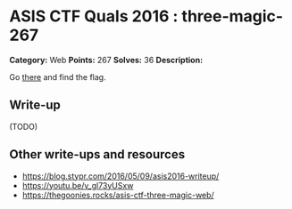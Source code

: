# ASIS CTF Quals 2016 : three-magic-267

**Category:** Web
**Points:** 267
**Solves:** 36
**Description:**

Go [there](https://3magic.asis-ctf.ir/3magic/) and find the flag.

## Write-up

(TODO)

## Other write-ups and resources

* https://blog.stypr.com/2016/05/09/asis2016-writeup/
* https://youtu.be/v_gl73yUSxw
* https://thegoonies.rocks/asis-ctf-three-magic-web/

